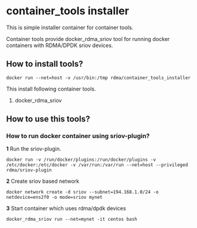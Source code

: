 # container_tools installer
This is simple installer container for container tools.

Container tools provide docker_rdma_sriov tool for running docker containers with RDMA/DPDK sriov devices.

## How to install tools?
```
docker run --net=host -v /usr/bin:/tmp rdma/container_tools_installer
```
This install following container tools.
1. docker_rdma_sriov

## How to use this tools?

### How to run docker container using sriov-plugin?

**1** Run the sriov-plugin.
```
docker run -v /run/docker/plugins:/run/docker/plugins -v /etc/docker:/etc/docker -v /var/run:/var/run --net=host --privileged rdma/sriov-plugin
```
**2** Create sriov based network
```
docker network create -d sriov --subnet=194.168.1.0/24 -o netdevice=ens2f0 -o mode=sriov mynet
```
**3** Start container which uses rdma/dpdk devices
```
docker_rdma_sriov run --net=mynet -it centos bash
```
